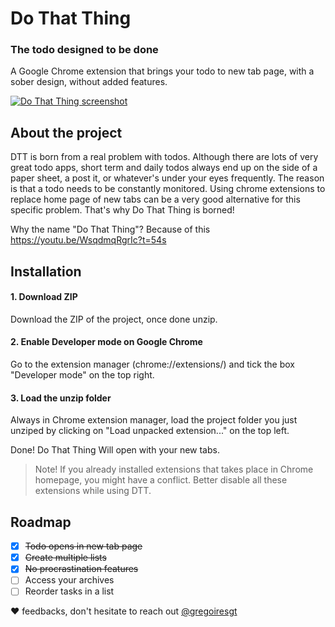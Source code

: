 # Do That Thing

### The todo designed to be done

A Google Chrome extension that brings your todo to new tab page, with a sober design, without added features.

[![Do That Thing screenshot](http://www.dothatthing.co/img/readme.png)](http://www.dothatthing.co/)


## About the project

DTT is born from a real problem with todos. Although there are lots of very great todo apps, short term and daily todos always end up on the side of a paper sheet, a post it, or whatever's under your eyes frequently. The reason is that a todo needs to be constantly monitored. Using chrome extensions to replace home page of new tabs can be a very good alternative for this specific problem. That's why Do That Thing is borned!

Why the name "Do That Thing"? Because of this https://youtu.be/WsqdmqRgrIc?t=54s


## Installation

#### 1. Download ZIP
Download the ZIP of the project, once done unzip.

#### 2. Enable Developer mode on Google Chrome
Go to the extension manager (chrome://extensions/) and tick the box "Developer mode" on the top right.

#### 3. Load the unzip folder
Always in Chrome extension manager, load the project folder you just unziped by clicking on "Load unpacked extension..." on the top left.

Done! Do That Thing Will open with your new tabs.


> Note! If you already installed extensions that takes place in Chrome homepage, you might have a conflict. Better disable all these extensions while using DTT.

## Roadmap

- [x] ~~Todo opens in new tab page~~
- [x] ~~Create multiple lists~~
- [x] ~~No procrastination features~~
- [ ] Access your archives
- [ ] Reorder tasks in a list

❤️ feedbacks, don't hesitate to reach out [@gregoiresgt](https://twitter.com/gregoiresgt)